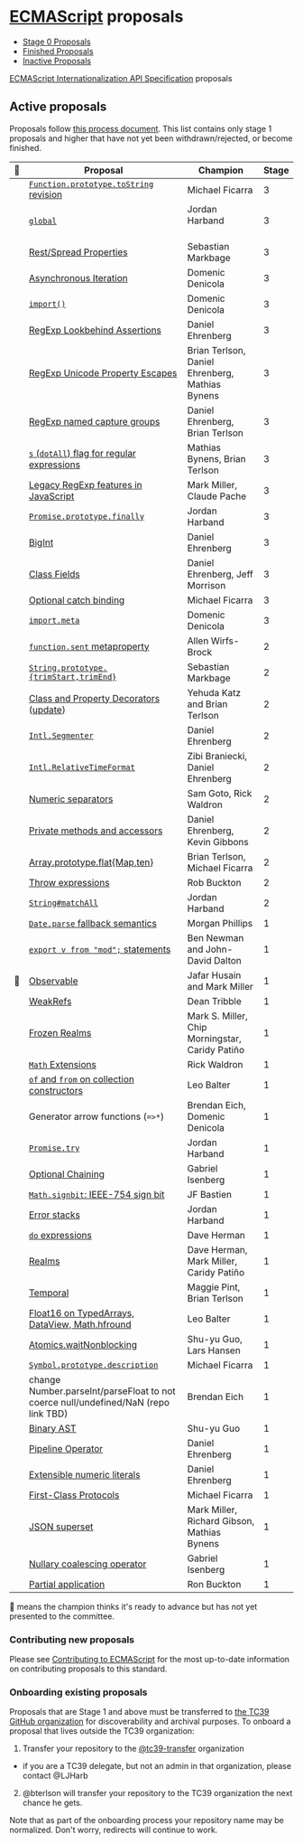 # [ECMAScript](https://github.com/tc39/ecma262) proposals

 - [Stage 0 Proposals](stage-0-proposals.md)
 - [Finished Proposals](finished-proposals.md)
 - [Inactive Proposals](inactive-proposals.md)
 
[ECMAScript Internationalization API Specification](ecma420/README.md) proposals

## Active proposals

Proposals follow [this process document](https://tc39.github.io/process-document/).
This list contains only stage 1 proposals and higher that have not yet been withdrawn/rejected, or become finished.

| 🚀 | Proposal                                                         | Champion                                        | Stage |
|---|------------------------------------------------------------------|-------------------------------------------------|-------|
|   | [`Function.prototype.toString` revision][function-to-string]     | Michael Ficarra                                 | 3 |
|   | [`global`][global]                                               | Jordan Harband                                  | 3 |
|   | [Rest/Spread Properties][object-rest-spread]                     | Sebastian Markbage                              | 3 |
|   | [Asynchronous Iteration][async-iteration]                        | Domenic Denicola                                | 3 |
|   | [`import()`][dynamic-import]                                     | Domenic Denicola                                | 3 |
|   | [RegExp Lookbehind Assertions][lookbehind]                       | Daniel Ehrenberg                                | 3 |
|   | [RegExp Unicode Property Escapes][unicode-escapes]               | Brian Terlson, Daniel Ehrenberg, Mathias Bynens | 3 |
|   | [RegExp named capture groups][named-groups]                      | Daniel Ehrenberg, Brian Terlson                 | 3 |
|   | [`s` (`dotAll`) flag for regular expressions][dot-all]           | Mathias Bynens, Brian Terlson                   | 3 |
|   | [Legacy RegExp features in JavaScript][regexp-legacy]            | Mark Miller, Claude Pache                       | 3 |
|   | [`Promise.prototype.finally`][finally]                           | Jordan Harband                                  | 3 |
|   | [BigInt][bigint]                                                 | Daniel Ehrenberg                                | 3 |
|   | [Class Fields][class-fields]                                     | Daniel Ehrenberg, Jeff Morrison                 | 3 |
|   | [Optional catch binding][optional-catch]                         | Michael Ficarra                                 | 3 |
|   | [`import.meta`][import-meta]                                     | Domenic Denicola                                | 3 |
|   | [`function.sent` metaproperty][function-sent]                    | Allen Wirfs-Brock                               | 2 |
|   | [`String.prototype.{trimStart,trimEnd}`][trims]                  | Sebastian Markbage                              | 2 |
|   | [Class and Property Decorators][decorators] ([update][unified-class]) | Yehuda Katz and Brian Terlson              | 2 |
|   | [`Intl.Segmenter`][intl-segmenter]                               | Daniel Ehrenberg                                | 2 |
|   | [`Intl.RelativeTimeFormat`][relative-time]                       | Zibi Braniecki, Daniel Ehrenberg                | 2 |
|   | [Numeric separators][numeric_separators]                         | Sam Goto, Rick Waldron                          | 2 |
|   | [Private methods and accessors][private-methods]                 | Daniel Ehrenberg, Kevin Gibbons                 | 2 |
|   | [Array.prototype.flat{Map,ten}][flat]                            | Brian Terlson, Michael Ficarra                  | 2 |
|   | [Throw expressions][throw-expressions]                           | Rob Buckton                                     | 2 |
|   | [`String#matchAll`][matchall]                                    | Jordan Harband                                  | 2 |
|   | [`Date.parse` fallback semantics][date-parse]                    | Morgan Phillips                                 | 1 |
|   | [`export v from "mod";` statements][export-from]                 | Ben Newman and John-David Dalton                | 1 |
| 🚀 | [Observable][observable]                                         | Jafar Husain and Mark Miller                    | 1 |
|   | [WeakRefs][weakrefs]                                             | Dean Tribble                                    | 1 |
|   | [Frozen Realms][frozen-realms]                                   | Mark S. Miller, Chip Morningstar, Caridy Patiño | 1 |
|   | [`Math` Extensions][more-math]                                   | Rick Waldron                                    | 1 |
|   | [`of` and `from` on collection constructors][collection-of-from] | Leo Balter                                      | 1 |
|   | Generator arrow functions (`=>*`)                                | Brendan Eich, Domenic Denicola                  | 1 |
|   | [`Promise.try`][try]                                             | Jordan Harband                                  | 1 |
|   | [Optional Chaining][chaining]                                    | Gabriel Isenberg                                | 1 |
|   | [`Math.signbit`: IEEE-754 sign bit][signbit]                     | JF Bastien                                      | 1 |
|   | [Error stacks][stacks]                                           | Jordan Harband                                  | 1 |
|   | [`do` expressions][do]                                           | Dave Herman                                     | 1 |
|   | [Realms][realms]                                                 | Dave Herman, Mark Miller, Caridy Patiño         | 1 |
|   | [Temporal][temporal]                                             | Maggie Pint, Brian Terlson                      | 1 |
|   | [Float16 on TypedArrays, DataView, Math.hfround][float16s]       | Leo Balter                                      | 1 |
|   | [Atomics.waitNonblocking][nonblocking]                           | Shu-yu Guo, Lars Hansen                         | 1 |
|   | [`Symbol.prototype.description`][symbol-description]             | Michael Ficarra                                 | 1 |
|   | change Number.parseInt/parseFloat to not coerce null/undefined/NaN (repo link TBD) | Brendan Eich                  | 1 |
|   | [Binary AST][binary-ast]                                         | Shu-yu Guo                                      | 1 |
|   | [Pipeline Operator][pipeline]                                    | Daniel Ehrenberg                                | 1 |
|   | [Extensible numeric literals][extensible-literals]               | Daniel Ehrenberg                                | 1 |
|   | [First-Class Protocols][protocols]                               | Michael Ficarra                                 | 1 |
|   | [JSON superset][json-superset]                                   | Mark Miller, Richard Gibson, Mathias Bynens     | 1 |
|   | [Nullary coalescing operator][nullary-coalescing]                | Gabriel Isenberg                                | 1 |
|   | [Partial application][partial-application]                       | Ron Buckton                                     | 1 |

🚀 means the champion thinks it's ready to advance but has not yet presented to the committee.

### Contributing new proposals

Please see [Contributing to ECMAScript](/CONTRIBUTING.md) for the most up-to-date information on contributing proposals to this standard.

### Onboarding existing proposals

Proposals that are Stage 1 and above must be transferred to [the TC39 GitHub organization](https://github.com/tc39) for discoverability and archival purposes. To onboard a proposal that lives outside the TC39 organization:

1. Transfer your repository to the [@tc39-transfer](http://github.com/tc39-transfer) organization
  - if you are a TC39 delegate, but not an admin in that organization, please contact @LJHarb
2. @bterlson will transfer your repository to the TC39 organization the next chance he gets.

Note that as part of the onboarding process your repository name may be normalized. Don't worry, redirects will continue to work.

[function-to-string]: https://github.com/tc39/Function-prototype-toString-revision
[global]: https://github.com/tc39/proposal-global
[object-rest-spread]: https://github.com/tc39/proposal-object-rest-spread
[async-iteration]: https://github.com/tc39/proposal-async-iteration
[dynamic-import]: https://github.com/tc39/proposal-dynamic-import
[lookbehind]: https://github.com/tc39/proposal-regexp-lookbehind
[unicode-escapes]: https://github.com/tc39/proposal-regexp-unicode-property-escapes
[named-groups]: https://github.com/tc39/proposal-regexp-named-groups
[dot-all]: https://github.com/tc39/proposal-regexp-dotall-flag
[regexp-legacy]: https://github.com/tc39/proposal-regexp-legacy-features
[finally]: https://github.com/tc39/proposal-promise-finally
[bigint]: https://github.com/tc39/proposal-bigint
[class-fields]: https://github.com/tc39/proposal-class-fields
[optional-catch]: https://github.com/tc39/proposal-optional-catch-binding
[function-sent]: https://github.com/allenwb/ESideas/blob/master/Generator%20metaproperty.md
[trims]: https://github.com/sebmarkbage/ecmascript-string-left-right-trim
[decorators]: http://github.com/tc39/proposal-decorators
[intl-segmenter]: https://github.com/tc39/proposal-intl-segmenter
[import-meta]: https://github.com/tc39/proposal-import-meta
[relative-time]: https://github.com/tc39/proposal-intl-relative-time
[numeric_separators]: https://github.com/samuelgoto/proposal-numeric-separator
[private-methods]: https://github.com/littledan/proposal-private-methods
[unified-class]: https://github.com/littledan/proposal-unified-class-features
[date-parse]: https://github.com/mrrrgn/proposal-date-time-string-format
[export-from]: https://github.com/tc39/proposal-export-default-from
[observable]: https://github.com/tc39/proposal-observable
[matchall]: https://github.com/tc39/String.prototype.matchAll
[weakrefs]: https://github.com/tc39/proposal-weakrefs
[frozen-realms]: https://github.com/FUDCo/frozen-realms
[more-math]: https://github.com/rwaldron/proposal-math-extensions
[collection-of-from]: https://github.com/leobalter/proposal-setmap-offrom
[try]: https://github.com/ljharb/proposal-promise-try
[chaining]: https://github.com/tc39/proposal-optional-chaining
[signbit]: http://jfbastien.github.io/papers/Math.signbit.html
[stacks]: https://github.com/ljharb/proposal-error-stacks
[do]: https://github.com/tc39/proposal-do-expressions
[realms]: https://github.com/caridy/proposal-realms
[temporal]: https://github.com/maggiepint/proposal-temporal
[float16s]: https://docs.google.com/presentation/d/1Ta_IbravBUOvu7LUhlN49SvLU-8G8bIQnsS08P3Z4vY/edit?usp=sharing
[nonblocking]: https://github.com/tc39/proposal-atomics-wait-async
[symbol-description]: https://github.com/tc39/proposal-Symbol-description
[flat]: https://github.com/tc39/proposal-flatMap
[throw-expressions]: https://github.com/rbuckton/proposal-throw-expressions
[binary-ast]: https://github.com/syg/ecmascript-binary-ast
[pipeline]: https://github.com/tc39/proposal-pipeline-operator
[extensible-literals]: https://github.com/littledan/proposal-extensible-numeric-literals
[protocols]: https://github.com/michaelficarra/proposal-first-class-protocols
[json-superset]: https://github.com/tc39/proposal-json-superset
[nullary-coalescing]: https://github.com/gisenberg/proposal-nullary-coalescing
[partial-application]: https://github.com/rbuckton/proposal-partial-application
